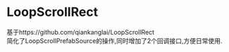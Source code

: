 # LoopScrollRect
基于https://github.com/qiankanglai/LoopScrollRect  
简化了LoopScrollPrefabSource的操作,同时增加了2个回调接口,方便日常使用.
